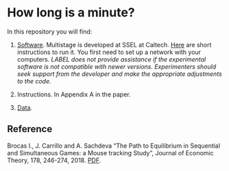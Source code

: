 # How long is a minute?

In this repository you will find: 

1. [Software](https://github.com/labelinstitute/nonchoice/tree/main/sequential_simult/Software). Multistage is developed at SSEL at Caltech. [Here](https://drive.google.com/file/d/1jp9XA6YVJm3eW9_c4rYbBQtlSfmJg9XO/view) are short instructions to run it. You first need to set up a network with your computers. *LABEL does not provide assistance if the experimental software is not compatible with newer versions. Experimenters should seek support from the developer and make the appropriate adjustments to the code.*

2. Instructions. In Appendix A in the paper. 

3. [Data](https://github.com/labelinstitute/nonchoice/tree/main/sequential_simult/Data).


## Reference
Brocas I., J. Carrillo and A. Sachdeva “The Path to Equilibrium in Sequential and Simultaneous Games: a Mouse tracking Study”, Journal of Economic Theory, 178, 246-274, 2018. [PDF](https://isabellebrocas.org/Research/TP-TD.pdf).

